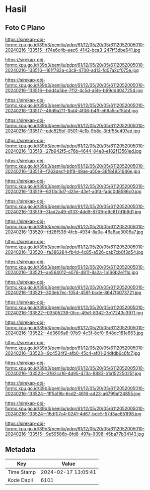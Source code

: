 # Hasil

## Foto C Plano

https://sirekap-obj-formc.kpu.go.id/39b3/pemilu/pdpr/61/12/05/20/05/6112052005010-20240216-133515--f74e6c4b-eac6-4142-bca3-247ff3dbe641.jpg

https://sirekap-obj-formc.kpu.go.id/39b3/pemilu/pdpr/61/12/05/20/05/6112052005010-20240216-133516--161f782a-c3c9-4700-ad13-fd07a2cf075e.jpg

https://sirekap-obj-formc.kpu.go.id/39b3/pemilu/pdpr/61/12/05/20/05/6112052005010-20240216-133516--bdd4a5be-7f12-4c5d-a5fe-b69dd4047254.jpg

https://sirekap-obj-formc.kpu.go.id/39b3/pemilu/pdpr/61/12/05/20/05/6112052005010-20240216-133517--46d9a211-1bd4-4f06-b4ff-e69a5ccf5bbf.jpg

https://sirekap-obj-formc.kpu.go.id/39b3/pemilu/pdpr/61/12/05/20/05/6112052005010-20240216-133517--edc825bf-0501-4c1b-9b8c-3fdf55c497ad.jpg

https://sirekap-obj-formc.kpu.go.id/39b3/pemilu/pdpr/61/12/05/20/05/6112052005010-20240216-133518--27b942f5-c76b-4644-84e8-e182f13561ed.jpg

https://sirekap-obj-formc.kpu.go.id/39b3/pemilu/pdpr/61/12/05/20/05/6112052005010-20240216-133518--f263decf-b1f8-49ae-a50e-36f84951646e.jpg

https://sirekap-obj-formc.kpu.go.id/39b3/pemilu/pdpr/61/12/05/20/05/6112052005010-20240216-133519--6313c3d7-d25e-43ef-a3fd-fa4c0d8586c0.jpg

https://sirekap-obj-formc.kpu.go.id/39b3/pemilu/pdpr/61/12/05/20/05/6112052005010-20240216-133519--3fad2a49-d133-4dd9-8709-e9c817d1b9d1.jpg

https://sirekap-obj-formc.kpu.go.id/39b3/pemilu/pdpr/61/12/05/20/05/6112052005010-20240216-133520--fd26f538-4fcb-4934-8a0a-46a6ae3006a7.jpg

https://sirekap-obj-formc.kpu.go.id/39b3/pemilu/pdpr/61/12/05/20/05/6112052005010-20240216-133520--fa386284-fb4d-4c85-a526-cab7cb0f3d54.jpg

https://sirekap-obj-formc.kpu.go.id/39b3/pemilu/pdpr/61/12/05/20/05/6112052005010-20240216-133521--ae564012-e076-4811-8a2a-1a166b2e1f1d.jpg

https://sirekap-obj-formc.kpu.go.id/39b3/pemilu/pdpr/61/12/05/20/05/6112052005010-20240216-133521--303eb7ec-1054-459f-bcde-8647f4073721.jpg

https://sirekap-obj-formc.kpu.go.id/39b3/pemilu/pdpr/61/12/05/20/05/6112052005010-20240216-133522--03505239-0fcc-49df-8342-3e17243c3971.jpg

https://sirekap-obj-formc.kpu.go.id/39b3/pemilu/pdpr/61/12/05/20/05/6112052005010-20240216-133522--4d3606a6-97b9-4c3f-8cf0-648dc181e663.jpg

https://sirekap-obj-formc.kpu.go.id/39b3/pemilu/pdpr/61/12/05/20/05/6112052005010-20240216-133523--9c4534f2-afb0-45c4-af01-24dfdb6c6fc7.jpg

https://sirekap-obj-formc.kpu.go.id/39b3/pemilu/pdpr/61/12/05/20/05/6112052005010-20240216-133523--3f62ca16-4d95-473a-8883-b1a15225025f.jpg

https://sirekap-obj-formc.kpu.go.id/39b3/pemilu/pdpr/61/12/05/20/05/6112052005010-20240216-133524--1ff5a19b-6cd2-4616-a423-a6799af24855.jpg

https://sirekap-obj-formc.kpu.go.id/39b3/pemilu/pdpr/61/12/05/20/05/6112052005010-20240216-133524--16df07c4-0241-4d67-bdc5-57d3ae851f98.jpg

https://sirekap-obj-formc.kpu.go.id/39b3/pemilu/pdpr/61/12/05/20/05/6112052005010-20240216-133515--9e59586b-8fd8-497a-9398-45ba77b34143.jpg


## Metadata

| Key        | Value               |
| ---------- | ------------------- |
| Time Stamp | 2024-02-17 13:05:41 |
| Kode Dapil | 6101                |



